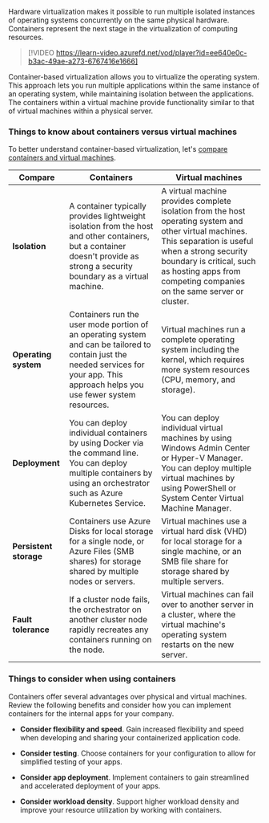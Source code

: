 Hardware virtualization makes it possible to run multiple isolated instances of operating systems concurrently on the same physical hardware. Containers represent the next stage in the virtualization of computing resources.

> [!VIDEO https://learn-video.azurefd.net/vod/player?id=ee640e0c-b3ac-49ae-a273-6767416e1666]

Container-based virtualization allows you to virtualize the operating system. This approach lets you run multiple applications within the same instance of an operating system, while maintaining isolation between the applications. The containers within a virtual machine provide functionality similar to that of virtual machines within a physical server.

### Things to know about containers versus virtual machines

To better understand container-based virtualization, let's [compare containers and virtual machines](/virtualization/windowscontainers/about/containers-vs-vm).

| Compare | Containers | Virtual machines | 
| --- | --- | --- |
| **Isolation** | A container typically provides lightweight isolation from the host and other containers, but a container doesn't provide as strong a security boundary as a virtual machine. | A virtual machine provides complete isolation from the host operating system and other virtual machines. This separation is useful when a strong security boundary is critical, such as hosting apps from competing companies on the same server or cluster. |
| **Operating system** | Containers run the user mode portion of an operating system and can be tailored to contain just the needed services for your app. This approach helps you use fewer system resources. | Virtual machines run a complete operating system including the kernel, which requires more system resources (CPU, memory, and storage). |
| **Deployment** | You can deploy individual containers by using Docker via the command line. You can deploy multiple containers by using an orchestrator such as Azure Kubernetes Service. | You can deploy individual virtual machines by using Windows Admin Center or Hyper-V Manager. You can deploy multiple virtual machines by using PowerShell or System Center Virtual Machine Manager. |
| **Persistent storage** | Containers use Azure Disks for local storage for a single node, or Azure Files (SMB shares) for storage shared by multiple nodes or servers. | Virtual machines use a virtual hard disk (VHD) for local storage for a single machine, or an SMB file share for storage shared by multiple servers. |
| **Fault tolerance** | If a cluster node fails, the orchestrator on another cluster node rapidly recreates any containers running on the node. | Virtual machines can fail over to another server in a cluster, where the virtual machine's operating system restarts on the new server. |

### Things to consider when using containers

Containers offer several advantages over physical and virtual machines. Review the following benefits and consider how you can implement containers for the internal apps for your company.

- **Consider flexibility and speed**. Gain increased flexibility and speed when developing and sharing your containerized application code.

- **Consider testing**. Choose containers for your configuration to allow for simplified testing of your apps.

- **Consider app deployment**. Implement containers to gain streamlined and accelerated deployment of your apps.

- **Consider workload density**. Support higher workload density and improve your resource utilization by working with containers.


